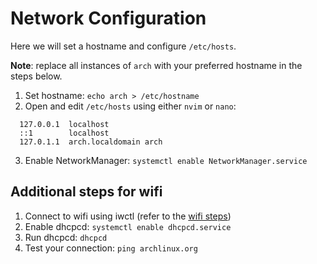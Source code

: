 # Network Configuration

Here we will set a hostname and configure `/etc/hosts`.

__Note__: replace all instances of `arch` with your preferred hostname in the steps below.

1. Set hostname: `echo arch > /etc/hostname`
2. Open and edit `/etc/hosts` using either `nvim` or `nano`:
```
  127.0.0.1  localhost
  ::1        localhost
  127.0.1.1  arch.localdomain arch
```
3. Enable NetworkManager: `systemctl enable NetworkManager.service`

## Additional steps for wifi
1. Connect to wifi using iwctl (refer to the [wifi steps](./wifi.md))
1. Enable dhcpcd: `systemctl enable dhcpcd.service`
2. Run dhcpcd: `dhcpcd`
3. Test your connection: `ping archlinux.org`
